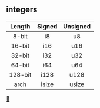 ## integers

|  Length | Signed | Unsigned |
|:-------:|:------:|:--------:|
|  8-bit  |   i8   |    u8    |
|  16-bit |   i16  |    u16   |
|  32-bit |   i32  |    u32   |
|  64-bit |   i64  |    u64   |
| 128-bit |  i128  |   u128   |
|   arch  |  isize |   usize  |

[📒](https://doc.rust-lang.org/1.17.0/book/primitive-types.html#numeric-types)